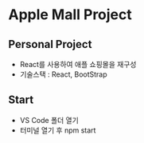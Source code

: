 # Apple Mall Project
## Personal Project
* React를 사용하여 애플 쇼핑몰을 재구성
* 기술스택 : React, BootStrap

## Start
* VS Code 폴더 열기
* 터미널 열기 후 npm start
